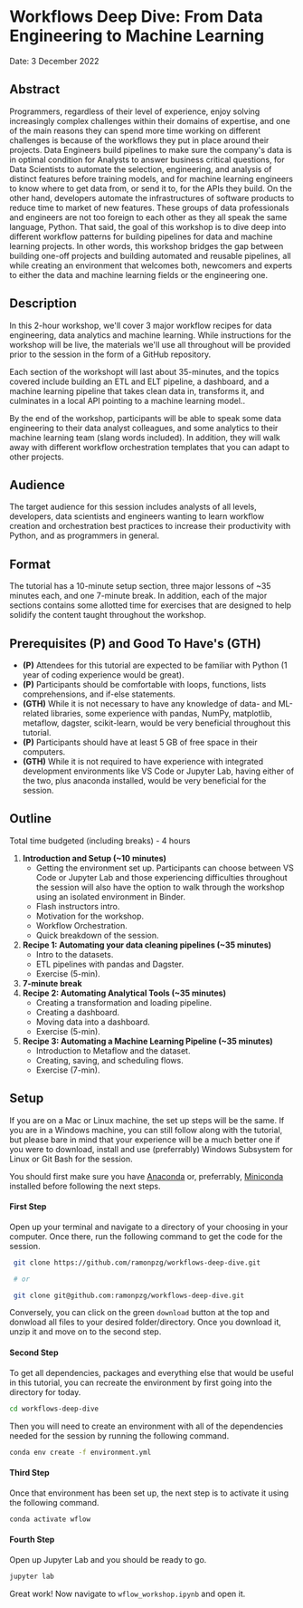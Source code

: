 # Workflows Deep Dive: From Data Engineering to Machine Learning

Date: 3 December 2022

## Abstract

Programmers, regardless of their level of experience, enjoy solving increasingly complex challenges within their domains of expertise, and one of the main reasons they can spend more time working on different challenges is because of the workflows they put in place around their projects. Data Engineers build pipelines to make sure the company's data is in optimal condition for Analysts to answer business critical questions, for Data Scientists to automate the selection, engineering, and analysis of distinct features before training models, and for machine learning engineers to know where to get data from, or send it to, for the APIs they build. On the other hand, developers automate the infrastructures of software products to reduce time to market of new features. These groups of data professionals and engineers are not too foreign to each other as they all speak the same language, Python. That said, the goal of this workshop is to dive deep into different workflow patterns for building pipelines for data and machine learning projects. In other words, this workshop bridges the gap between building one-off projects and building automated and reusable pipelines, all while creating an environment that welcomes both, newcomers and experts to either the data and machine learning fields or the engineering one.

## Description

In this 2-hour workshop, we'll cover 3 major workflow recipes for data engineering, data analytics and machine learning. While instructions for the workshop will be live, the materials we'll use all throughout will be provided prior to the session in the form of a GitHub repository.

Each section of the workshopt will last about 35-minutes, and the topics covered include building an ETL and ELT pipeline, a dashboard, and a machine learning pipeline that takes clean data in, transforms it, and culminates in a local API pointing to a machine learning model..

By the end of the workshop, participants will be able to speak some data engineering to their data analyst colleagues, and some analytics to their machine learning team (slang words included). In addition, they will walk away with different workflow orchestration templates that you can adapt to other projects.

## Audience

The target audience for this session includes analysts of all levels, developers, data scientists and engineers wanting to learn workflow creation and orchestration best practices to increase their productivity with Python, and as programmers in general.

## Format

The tutorial has a 10-minute setup section, three major lessons of ~35 minutes each, and one 7-minute break. In addition, each of the major sections contains some allotted time for exercises that are designed to help solidify the content taught throughout the workshop.

## Prerequisites (P) and Good To Have's (GTH)

- **(P)** Attendees for this tutorial are expected to be familiar with Python (1 year of coding experience would be great). 
- **(P)** Participants should be comfortable with loops, functions, lists comprehensions, and if-else statements.
- **(GTH)** While it is not necessary to have any knowledge of data- and ML-related libraries, some experience with pandas, NumPy, matplotlib, metaflow, dagster,  scikit-learn, would be very beneficial throughout this tutorial.
- **(P)** Participants should have at least 5 GB of free space in their computers.
- **(GTH)** While it is not required to have experience with integrated development environments like VS Code or Jupyter Lab, having either of the two, plus anaconda installed, would be very beneficial for the session.

## Outline

Total time budgeted (including breaks) - 4 hours

1. **Introduction and Setup (~10 minutes)**
   - Getting the environment set up. Participants can choose between VS Code or Jupyter Lab and those experiencing difficulties throughout the session will also have the option to walk through the workshop using an isolated environment in Binder.
   - Flash instructors intro.
   - Motivation for the workshop.
   - Workflow Orchestration.
   - Quick breakdown of the session.
2. **Recipe 1: Automating your data cleaning pipelines (~35 minutes)**
   - Intro to the datasets.
   - ETL pipelines with pandas and Dagster.
   - Exercise (5-min).
3. **7-minute break**
4. **Recipe 2: Automating Analytical Tools (~35 minutes)**
   - Creating a transformation and loading pipeline.
   - Creating  a dashboard.
   - Moving data into a dashboard.
   - Exercise (5-min).
5. **Recipe 3: Automating a Machine Learning Pipeline (~35 minutes)**
   - Introduction to Metaflow and the dataset.
   - Creating, saving, and scheduling flows.
   - Exercise (7-min).


## Setup

If you are on a Mac or Linux machine, the set up steps will be the same. If you are in a Windows machine, you can still follow along with the tutorial, but please bare in mind that your experience  will be a much better one if you were to download, install and use (preferrably) Windows Subsystem for Linux or Git Bash for the session.

You should first make sure you have [Anaconda](https://www.anaconda.com/products/individual#download-section) or, preferrably, [Miniconda](https://docs.conda.io/en/latest/miniconda.html) installed before following the next steps.

#### First Step

Open up your terminal and navigate to a directory of your choosing in your computer. Once there, run the following command to get the code for the session.

```sh
 git clone https://github.com/ramonpzg/workflows-deep-dive.git

 # or

 git clone git@github.com:ramonpzg/workflows-deep-dive.git
```

Conversely, you can click on the green `download` button at the top and donwload all files to your desired folder/directory. Once you download it, unzip it and move on to the second step.

#### Second Step

To get all dependencies, packages and everything else that would be useful in this tutorial, you can recreate the environment by first going into the directory for today.

```sh
cd workflows-deep-dive
```

Then you will need to create an environment with all of the dependencies needed for the session by running the following command.

```sh
conda env create -f environment.yml
```

#### Third Step

Once that environment has been set up, the next step is to activate it using the following command.

```sh
conda activate wflow
```

#### Fourth Step

Open up Jupyter Lab and you should be ready to go.

```sh
jupyter lab
```

Great work! Now navigate to `wflow_workshop.ipynb` and open it.